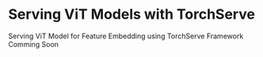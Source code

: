 # Serving ViT Models with TorchServe
Serving ViT Model for Feature Embedding using TorchServe Framework 
Comming Soon
